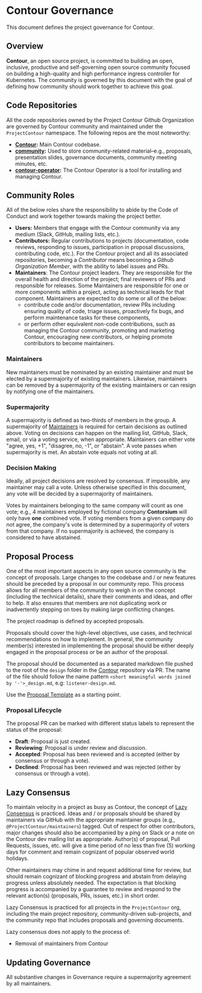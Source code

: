 # Contour Governance

This document defines the project governance for Contour.

## Overview

**Contour**, an open source project, is committed to building an open, inclusive, productive and self-governing open source community focused on building a high-quality and high performance ingress controller for Kubernetes. The community is governed by this document with the goal of defining how community should work together to achieve this goal.

## Code Repositories

All the code repositories owned by the Project Contour Github Organization are
governed by Contour community and maintained under the `ProjectContour` namespace.
The following repos are the most noteworthy:

* **[Contour](https://github.com/ProjectContour/Contour):** Main Contour codebase.
* **[community](https://github.com/ProjectContour/community):** Used to store community-related material–e.g., proposals, presentation slides, governance documents, community meeting minutes, etc.
* **[contour-operator](https://github.com/ProjectContour/Contour):** The Contour Operator is a tool for installing and managing Contour.

## Community Roles
All of the below roles share the responsibility to abide by the Code of Conduct and work together towards making the project better.
* **Users:** Members that engage with the Contour community via any medium (Slack, GitHub, mailing lists, etc.).
* **Contributors:** Regular contributions to projects (documentation, code reviews, responding to issues, participation in proposal discussions, contributing code, etc.). For the Contour project and all its associated repositories, becoming a *Contributor* means becoming a *Github Organization Member*, with the ability to label issues and PRs. 
* **Maintainers**: The Contour project leaders.
They are responsible for the overall health and direction of the project; final reviewers of PRs and responsible for releases.
Some Maintainers are responsible for one or more components within a project, acting as technical leads for that component.
Maintainers are expected to do some or all of the below:
  - contribute code and/or documentation, review PRs including ensuring quality of code, triage issues, proactively fix bugs, and perform maintenance tasks for these components,
  - or perform other equivalent non-code contributions, such as managing the Contour community, promoting and marketing Contour, encouraging new contributors, or helping promote contributors to become maintainers.

### Maintainers

New maintainers must be nominated by an existing maintainer and must be elected by a supermajority of existing maintainers. Likewise, maintainers can be removed by a supermajority of the existing maintainers or can resign by notifying one of the maintainers.

### Supermajority

A supermajority is defined as two-thirds of members in the group.
A supermajority of [Maintainers](#maintainers) is required for certain
decisions as outlined above. Voting on decisions can happen on the mailing list, GitHub, Slack, email, or via a voting service, when appropriate. Maintainers can either vote "agree, yes, +1", "disagree, no, -1", or "abstain". A vote passes when supermajority is met. An abstain vote equals not voting at all.

### Decision Making

Ideally, all project decisions are resolved by consensus. If impossible, any
maintainer may call a vote. Unless otherwise specified in this document, any
vote will be decided by a supermajority of maintainers.

Votes by maintainers belonging to the same company
will count as one vote; e.g., 4 maintainers employed by fictional company **Contorsium** will
only have **one** combined vote. If voting members from a given company do not
agree, the company's vote is determined by a supermajority of voters from that
company. If no supermajority is achieved, the company is considered to have
abstained.

## Proposal Process

One of the most important aspects in any open source community is the concept
of proposals. Large changes to the codebase and / or new features should be
preceded by a proposal in our community repo. This process allows for all
members of the community to weigh in on the concept (including the technical
details), share their comments and ideas, and offer to help. It also ensures
that members are not duplicating work or inadvertently stepping on toes by
making large conflicting changes.

The project roadmap is defined by accepted proposals.

Proposals should cover the high-level objectives, use cases, and technical
recommendations on how to implement. In general, the community member(s)
interested in implementing the proposal should be either deeply engaged in the
proposal process or be an author of the proposal.

The proposal should be documented as a separated markdown file pushed to the root of the 
`design` folder in the [Contour](https://github.com/projectcontour/contour/tree/master/design)
repository via PR. The name of the file should follow the name pattern `<short
meaningful words joined by '-'>_design.md`, e.g:
`listener-design.md`.

Use the [Proposal Template](https://github.com/projectcontour/contour/blob/master/design/design-document-tmpl.md) as a starting point.

### Proposal Lifecycle

The proposal PR can be marked with different status labels to represent the
status of the proposal:

* **Draft**: Proposal is just created.
* **Reviewing**: Proposal is under review and discussion.
* **Accepted**: Proposal has been reviewed and is accepted (either by consensus or through a vote).
* **Declined**: Proposal has been reviewed and was rejected (either by consensus or through a vote).

## Lazy Consensus

To maintain velocity in a project as busy as Contour, the concept of [Lazy
Consensus](http://en.osswiki.info/concepts/lazy_consensus) is practiced. Ideas
and / or proposals should be shared by maintainers via
GitHub with the appropriate maintainer groups (e.g.,
`@ProjectContour/maintainers`) tagged. Out of respect for other contributors,
major changes should also be accompanied by a ping on Slack or a note on the
Contour dev mailing list as appropriate. Author(s) of proposal, Pull Requests,
issues, etc.  will give a time period of no less than five (5) working days for
comment and remain cognizant of popular observed world holidays.

Other maintainers may chime in and request additional time for review, but
should remain cognizant of blocking progress and abstain from delaying
progress unless absolutely needed. The expectation is that blocking progress
is accompanied by a guarantee to review and respond to the relevant action(s)
(proposals, PRs, issues, etc.) in short order.

Lazy Consensus is practiced for all projects in the `ProjectContour` org, including
the main project repository, community-driven sub-projects, and the community
repo that includes proposals and governing documents.

Lazy consensus does _not_ apply to the process of:

* Removal of maintainers from Contour

## Updating Governance

All substantive changes in Governance require a supermajority agreement by all maintainers.
